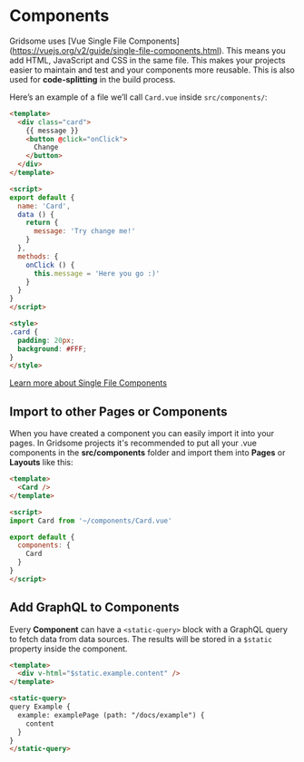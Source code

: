 # Components

Gridsome uses [Vue Single File Components] (https://vuejs.org/v2/guide/single-file-components.html). This means you add HTML, JavaScript and CSS in the same file. This makes your projects easier to maintain and test and your components more reusable. This is also used for **code-splitting** in the build process.

Here’s an example of a file we’ll call `Card.vue` inside `src/components/`:


```html
<template>
  <div class="card">
    {{ message }}
    <button @click="onClick">
      Change
    </button>
  </div>
</template>

<script>
export default {
  name: 'Card',
  data () {
    return {
      message: 'Try change me!'
    }
  },
  methods: {
    onClick () {
      this.message = 'Here you go :)'
    }
  }
}
</script>

<style>
.card {
  padding: 20px;
  background: #FFF;
}
</style>

```

[Learn more about Single File Components](https://vuejs.org/v2/guide/single-file-components.html)

## Import to other Pages or Components
When you have created a component you can easily import it into your pages. In Gridsome projects it's recommended to put all your .vue components in the **src/components** folder and import them into **Pages** or **Layouts** like this:

```html
<template>
  <Card />
</template>

<script>
import Card from '~/components/Card.vue'

export default {
  components: {
    Card
  }
}
</script>

```

## Add GraphQL to Components

Every **Component** can have a `<static-query>` block with a GraphQL query
to fetch data from data sources. The results will be stored in a
`$static` property inside the component.

```html
<template>
  <div v-html="$static.example.content" />
</template>

<static-query>
query Example {
  example: examplePage (path: "/docs/example") {
    content
  }
}
</static-query>

```
